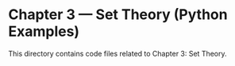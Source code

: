 # Chapter 3 — Set Theory (Python Examples)

This directory contains code files related to Chapter 3: Set Theory.

